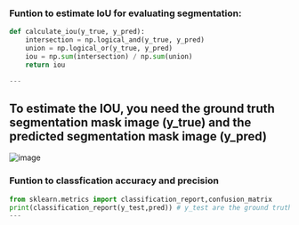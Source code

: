 


### Funtion to estimate IoU for evaluating segmentation:

```python
def calculate_iou(y_true, y_pred):
    intersection = np.logical_and(y_true, y_pred)
    union = np.logical_or(y_true, y_pred)
    iou = np.sum(intersection) / np.sum(union)
    return iou

---

```
## To estimate the IOU, you need the ground truth segmentation mask image (y_true) and the predicted segmentation mask image (y_pred)
![image](https://github.com/user-attachments/assets/138ec646-12f1-480b-887d-38754404fcdd)

### Funtion to classfication accuracy and precision
```python
from sklearn.metrics import classification_report,confusion_matrix
print(classification_report(y_test,pred)) # y_test are the ground truth and pred are the predicted labels by the classfier
---

```

